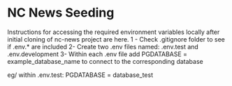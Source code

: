# NC News Seeding

Instructions for accessing the required environment variables locally after initial cloning of nc-news project are here.
1 - Check .gitignore folder to see if .env.\* are included
2- Create two .env files named: .env.test and .env.development
3- Within each .env file add PGDATABASE = example_database_name to connect to the corresponding database

eg/ within .env.test: PGDATABASE = database_test
